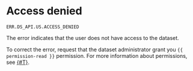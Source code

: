 # Access denied

`ERR.DS_API.US.ACCESS_DENIED`

The error indicates that the user does not have access to the dataset.

To correct the error, request that the dataset administrator grant you `{{ permission-read }}` permission. For more information about permissions, see [{#T}](../../security/index.md).
